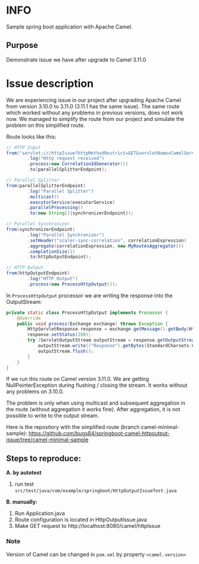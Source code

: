 # INFO
Sample spring boot application with Apache Camel.

## Purpose
Demonstrate issue we have after upgrade to Camel 3.11.0

# Issue description

We are experiencing issue in our project after upgrading Apache Camel from version 3.10.0 to 3.11.0 (3.11.1 has the same issue).
The same route which worked without any problems in previous versions, does not work now. 
We managed to simplify the route from our project and simulate the problem on this simplified route.
 
Route looks like this:

```java 
// HTTP Input
from("servlet:///httpIssue?httpMethodRestrict=GET&servletName=CamelServlet")
        .log("Http request received")
        .process(new CorrelationIdGenerator())
        .to(parallelSplitterEndpoint);

// Parallel Splitter
from(parallelSplitterEndpoint)
        .log("Parallel Splitter")
        .multicast()
        .executorService(executorService)
        .parallelProcessing()
        .to(new String[]{synchronizerEndpoint});

// Parallel Synchronizer
from(synchronizerEndpoint)
        .log("Parallel Synchronizer")
        .setHeader("scaler-sync-correlation", correlationExpression)
        .aggregate(correlationExpression, new MyRoutesAggregator())
        .completionSize(1)
        .to(httpOutputEndpoint);

// HTTP Output
from(httpOutputEndpoint)
        .log("HTTP Output")
        .process(new ProcessHttpOutput());
``` 
 
In `ProcessHttpOutput` processor we are writing the response into the OutputStream:
 
```java 
private static class ProcessHttpOutput implements Processor {
    @Override
    public void process(Exchange exchange) throws Exception {
        HttpServletResponse response = exchange.getMessage().getBody(HttpMessage.class).getResponse();
        response.setStatus(200);
        try (ServletOutputStream outputStream = response.getOutputStream()) {
            outputStream.write(("Response").getBytes(StandardCharsets.UTF_8));
            outputStream.flush();
        }
    }
}
```
 
If we run this route on Camel version 3.11.0. We are getting NullPointerException during flushing / closing the stream. It works without any problems on 3.10.0.
 
The problem is only when using multicast and subsequent aggregation in the route (without aggregation it works fine). After aggregation, it is not possible to write to the output stream.
 
 
Here is the repository with the simplified route (branch camel-minimal-sample):
https://github.com/bugs84/springboot-camel-httpoutput-issue/tree/camel-minimal-sample
 
## Steps to reproduce:

**A. by autotest**
  1. run test `src/test/java/com/example/springboot/HttpOutputIssueTest.java`

**B. manually:**
  1. Run Application.java
  2. Route configuration is located in HttpOutputIssue.java
  3. Make GET request to http://localhost:8080/camel/httpIssue

 

### Note
Version of Camel can be changed in `pom.xml` by property `<camel.version>`
 

